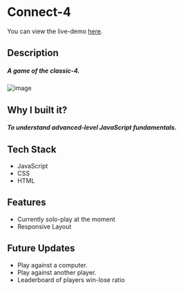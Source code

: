 # Connect-4

You can view the live-demo [here](https://kennyhoang-cs.github.io/Connect4/).

## Description
  ##### A game of the classic-4.
  ![image](https://user-images.githubusercontent.com/77515138/141176524-f543f74b-6e2f-4116-abb0-33b21763f5dc.png)

## Why I built it? 
  ##### To understand advanced-level JavaScript fundamentals.
  
## Tech Stack
  <ul>
  <li>JavaScript</li>
  <li>CSS</li>
  <li>HTML</li>
  </ul>
  
## Features
  <ul>
  <li>Currently solo-play at the moment</li>
  <li>Responsive Layout</li> 
  </ul>
  
## Future Updates
  <ul>
  <li>Play against a computer.</li>
  <li>Play against another player.</li> 
  <li>Leaderboard of players win-lose ratio</li>
  </ul>
  
